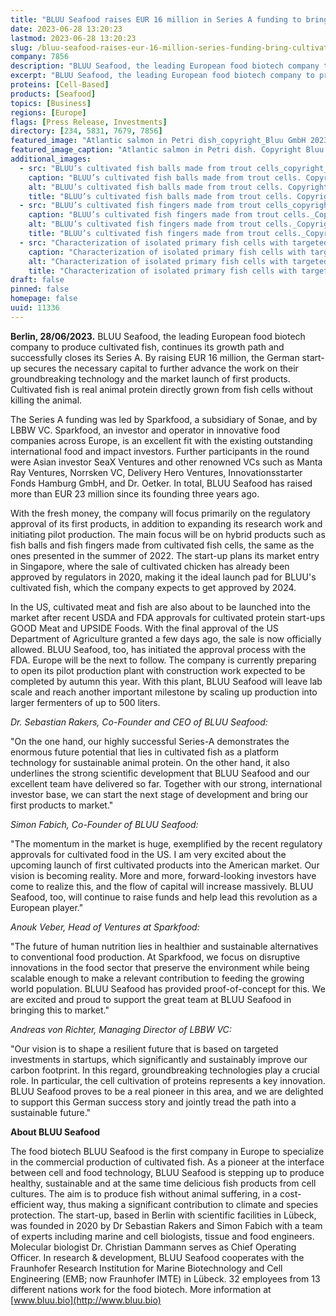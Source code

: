 ```yaml
---
title: "BLUU Seafood raises EUR 16 million in Series A funding to bring cultivated fish to market"
date: 2023-06-28 13:20:23
lastmod: 2023-06-28 13:20:23
slug: /bluu-seafood-raises-eur-16-million-series-funding-bring-cultivated-fish-market
company: 7856
description: "BLUU Seafood, the leading European food biotech company to produce cultivated fish, continues its growth path and successfully closes its Series A. By raising EUR 16 million, the German start-up secures the necessary capital to further advance the work on their groundbreaking technology and the market launch of first products."
excerpt: "BLUU Seafood, the leading European food biotech company to produce cultivated fish, continues its growth path and successfully closes its Series A. By raising EUR 16 million, the German start-up secures the necessary capital to further advance the work on their groundbreaking technology and the market launch of first products."
proteins: [Cell-Based]
products: [Seafood]
topics: [Business]
regions: [Europe]
flags: [Press Release, Investments]
directory: [234, 5831, 7679, 7856]
featured_image: "Atlantic salmon in Petri dish_copyright_Bluu GmbH 2023_photo_Anna Brauns.jpg"
featured_image_caption: "Atlantic salmon in Petri dish. Copyright Bluu GmbH 2023. Photo_Anna Brauns."
additional_images:
  - src: "BLUU’s cultivated fish balls made from trout cells_copyright_Bluu GmbH 2023_photo_Anna Brauns.jpg"
    caption: "BLUU’s cultivated fish balls made from trout cells. Copyright Bluu GmbH 2023. Photo by Anna Brauns."
    alt: "BLUU’s cultivated fish balls made from trout cells. Copyright Bluu GmbH 2023. Photo by Anna Brauns."
    title: "BLUU’s cultivated fish balls made from trout cells. Copyright Bluu GmbH 2023. Photo by Anna Brauns."
  - src: "BLUU’s cultivated fish fingers made from trout cells_copyright_Bluu GmbH 2023_photo_Anna Brauns.jpg"
    caption: "BLUU’s cultivated fish fingers made from trout cells._Copyright Bluu GmbH 2023. Photo by Anna Brauns."
    alt: "BLUU’s cultivated fish fingers made from trout cells._Copyright Bluu GmbH 2023. Photo by Anna Brauns."
    title: "BLUU’s cultivated fish fingers made from trout cells._Copyright Bluu GmbH 2023. Photo by Anna Brauns."
  - src: "Characterization of isolated primary fish cells with targeted biomarkers_copyright_Bluu GmbH 2023_photo_Anna Brauns.jpg"
    caption: "Characterization of isolated primary fish cells with targeted biomarkers. Copyright Bluu GmbH 2023. Photo by Anna Brauns."
    alt: "Characterization of isolated primary fish cells with targeted biomarkers. Copyright Bluu GmbH 2023. Photo by Anna Brauns."
    title: "Characterization of isolated primary fish cells with targeted biomarkers. Copyright Bluu GmbH 2023. Photo by Anna Brauns."
draft: false
pinned: false
homepage: false
uuid: 11336
---
```

**Berlin, 28/06/2023.** BLUU Seafood, the leading European food biotech
company to produce cultivated fish, continues its growth path and
successfully closes its Series A. By raising EUR 16 million, the German
start-up secures the necessary capital to further advance the work on
their groundbreaking technology and the market launch of first products.
Cultivated fish is real animal protein directly grown from fish cells
without killing the animal.

The Series A funding was led by Sparkfood, a subsidiary of Sonae, and by
LBBW VC. Sparkfood, an investor and operator in innovative food
companies across Europe, is an excellent fit with the existing
outstanding international food and impact investors. Further
participants in the round were Asian investor SeaX Ventures and other
renowned VCs such as Manta Ray Ventures, Norrsken VC, Delivery Hero
Ventures, Innovationsstarter Fonds Hamburg GmbH, and Dr. Oetker. In
total, BLUU Seafood has raised more than EUR 23 million since its
founding three years ago.

With the fresh money, the company will focus primarily on the regulatory
approval of its first products, in addition to expanding its research
work and initiating pilot production. The main focus will be on hybrid
products such as fish balls and fish fingers made from cultivated fish
cells, the same as the ones presented in the summer of 2022. The
start-up plans its market entry in Singapore, where the sale of
cultivated chicken has already been approved by regulators in 2020,
making it the ideal launch pad for BLUU's cultivated fish, which the
company expects to get approved by 2024.

In the US, cultivated meat and fish are also about to be launched into
the market after recent USDA and FDA approvals for cultivated protein
start-ups GOOD Meat and UPSIDE Foods. With the final approval of the US
Department of Agriculture granted a few days ago, the sale is now
officially allowed. BLUU Seafood, too, has initiated the approval
process with the FDA. Europe will be the next to follow. The company is
currently preparing to open its pilot production plant with construction
work expected to be completed by autumn this year. With this plant, BLUU
Seafood will leave lab scale and reach another important milestone by
scaling up production into larger fermenters of up to 500 liters.

*Dr. Sebastian Rakers, Co-Founder and CEO of BLUU Seafood:*

\"On the one hand, our highly successful Series-A demonstrates the
enormous future potential that lies in cultivated fish as a platform
technology for sustainable animal protein. On the other hand, it also
underlines the strong scientific development that BLUU Seafood and our
excellent team have delivered so far. Together with our strong,
international investor base, we can start the next stage of development
and bring our first products to market.\"

*Simon Fabich, Co-Founder of BLUU Seafood:*

\"The momentum in the market is huge, exemplified by the recent
regulatory approvals for cultivated food in the US. I am very excited
about the upcoming launch of first cultivated products into the American
market. Our vision is becoming reality. More and more, forward-looking
investors have come to realize this, and the flow of capital will
increase massively. BLUU Seafood, too, will continue to raise funds and
help lead this revolution as a European player.\"

*Anouk Veber, Head of Ventures at Sparkfood:*

\"The future of human nutrition lies in healthier and sustainable
alternatives to conventional food production. At Sparkfood, we focus on
disruptive innovations in the food sector that preserve the environment
while being scalable enough to make a relevant contribution to feeding
the growing world population. BLUU Seafood has provided proof-of-concept
for this. We are excited and proud to support the great team at BLUU
Seafood in bringing this to market.\"

*Andreas von Richter, Managing Director of LBBW VC:*

\"Our vision is to shape a resilient future that is based on targeted
investments in startups, which significantly and sustainably improve our
carbon footprint. In this regard, groundbreaking technologies play a
crucial role. In particular, the cell cultivation of proteins represents
a key innovation. BLUU Seafood proves to be a real pioneer in this area,
and we are delighted to support this German success story and jointly
tread the path into a sustainable future.\"

**About BLUU Seafood**

The food biotech BLUU Seafood is the first company in Europe to
specialize in the commercial production of cultivated fish. As a pioneer
at the interface between cell and food technology, BLUU Seafood is
stepping up to produce healthy, sustainable and at the same time
delicious fish products from cell cultures. The aim is to produce fish
without animal suffering, in a cost-efficient way, thus making a
significant contribution to climate and species protection. The
start-up, based in Berlin with scientific facilities in Lübeck, was
founded in 2020 by Dr Sebastian Rakers and Simon Fabich with a team of
experts including marine and cell biologists, tissue and food engineers.
Molecular biologist Dr. Christian Dammann serves as Chief Operating
Officer. In research & development, BLUU Seafood cooperates with the
Fraunhofer Research Institution for Marine Biotechnology and Cell
Engineering (EMB; now Fraunhofer IMTE) in Lübeck. 32 employees from 13
different nations work for the food biotech. More information at
[www.bluu.bio](http://www.bluu.bio)
